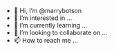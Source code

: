 - 👋 Hi, I’m @marrybotson
- 👀 I’m interested in ...
- 🌱 I’m currently learning ...
- 💞️ I’m looking to collaborate on ...
- 📫 How to reach me ...

<!---
marrybotson/marrybotson is a ✨ special ✨ repository because its `README.md` (this file) appears on your GitHub profile.
You can click the Preview link to take a look at your changes.
--->
